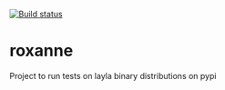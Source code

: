 [![Build status](https://ci.appveyor.com/api/projects/status/wo14kho43jk971mc?svg=true)](https://ci.appveyor.com/project/vineetbansal/roxanne)

# roxanne
Project to run tests on layla binary distributions on pypi
